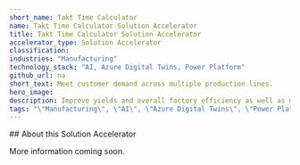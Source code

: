 ```yaml
---
short_name: Takt Time Calculator
name: Takt Time Calculator Solution Accelerator
title: Takt Time Calculator Solution Accelerator
accelerator_type: Solution Accelerator
classification: 
industries: "Manufacturing"
technology_stack: "AI, Azure Digital Twins, Power Platform"
github_url: na
short_text: Meet customer demand across multiple production lines.
hero_image: 
description: Improve yields and overall factory efficiency as well as managing team/resource capacity according to customer demand by balancing the rate needed to complete a product to meet customer demand across multiple production lines. 
tags: "\"Manufacturing\", \"AI\", \"Azure Digital Twins\", \"Power Platform\", \"Solution Accelerator\""
---
```

​​## About this Solution Accelerator

More information coming soon.